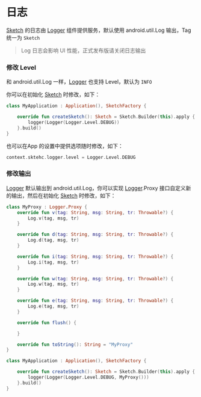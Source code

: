 # 日志

[Sketch] 的日志由 [Logger] 组件提供服务，默认使用 android.util.Log 输出，Tag 统一为 `Sketch`

> Log 日志会影响 UI 性能，正式发布版请关闭日志输出

### 修改 Level

和 android.util.Log 一样，[Logger] 也支持 Level，默认为 `INFO`

你可以在初始化 [Sketch] 时修改，如下：

```kotlin
class MyApplication : Application(), SketchFactory {

    override fun createSketch(): Sketch = Sketch.Builder(this).apply {
        logger(Logger(Logger.Level.DEBUG))
    }.build()
}
```

也可以在App 的设置中提供选项随时修改，如下：

```kotlin
context.sktehc.logger.level = Logger.Level.DEBUG
```

### 修改输出

[Logger] 默认输出到 android.util.Log，你可以实现 [Logger].Proxy 接口自定义新的输出，然后在初始化 [Sketch] 时修改，如下：

```kotlin
class MyProxy : Logger.Proxy {
    override fun v(tag: String, msg: String, tr: Throwable?) {
        Log.v(tag, msg, tr)
    }

    override fun d(tag: String, msg: String, tr: Throwable?) {
        Log.d(tag, msg, tr)
    }

    override fun i(tag: String, msg: String, tr: Throwable?) {
        Log.i(tag, msg, tr)
    }

    override fun w(tag: String, msg: String, tr: Throwable?) {
        Log.w(tag, msg, tr)
    }

    override fun e(tag: String, msg: String, tr: Throwable?) {
        Log.e(tag, msg, tr)
    }

    override fun flush() {

    }

    override fun toString(): String = "MyProxy"
}

class MyApplication : Application(), SketchFactory {

    override fun createSketch(): Sketch = Sketch.Builder(this).apply {
        logger(Logger(Logger.Level.DEBUG, MyProxy()))
    }.build()
}
```

[Sketch]: ../../sketch/src/main/java/com/github/panpf/sketch/Sketch.kt

[Logger]: ../../sketch/src/main/java/com/github/panpf/sketch/util/Logger.kt